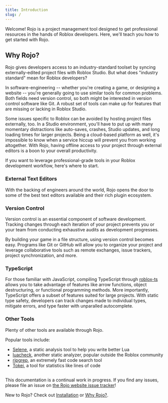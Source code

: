 ```yaml
---
title: Introduction
slug: /
---
```


Welcome! Rojo is a project management tool designed to get professional resources in the hands of Roblox developers. Here, we'll teach you how to get started with Rojo.

## Why Rojo?

Rojo gives developers access to an industry-standard toolset by syncing externally-edited project files with Roblox Studio. But what does "industry standard" mean for Roblox developers?

In software-engineering -- whether you're creating a game, or designing a website -- you're generally going to use similar tools for common problems. Both fields need version control, so both might be interested in version control software like Git. A robust set of tools can make up for features that are missing or lacking in Roblox Studio.

Some issues specific to Roblox can be avoided by hosting project files externally, too. In a Studio environment, you'll have to put up with many momentary distractions like auto-saves, crashes, Studio updates, and long loading times for larger projects. Being a cloud-based platform as well, it's impossible to know when a service hiccup will prevent you from working altogether. With Rojo, having offline access to your project through external editors is a boon to your overall productivity.

If you want to leverage professional-grade tools in your Roblox development workflow, here's where to start.

### External Text Editors

With the backing of engineers around the world, Rojo opens the door to some of the best text editors available and their rich plugin ecosystem.

### Version Control

Version control is an essential component of software development. Tracking changes through each iteration of your project prevents you or your team from conducting exhaustive audits as development progresses.

By building your game in a file structure, using version control becomes easy. Programs like Git or GitHub will allow you to organize your project and leverage collaborative tools such as remote exchanges, issue trackers, project synchronization, and more.

### TypeScript

For those familiar with JavaScript, compiling TypeScript through [roblox-ts](https://roblox-ts.github.io) allows you to take advantage of features like arrow functions, object destructuring, or functional programming methods. More importantly, TypeScript offers a subset of features suited for large projects. With static type safety, developers can track changes made to individual types, mitigate errors, and type faster with unparalled autocomplete.

### Other Tools

Plenty of other tools are available through Rojo.

Popular tools include:

- [Selene](https://github.com/Kampfkarren/selene), a static analysis tool to help you write better Lua
- [luacheck](https://github.com/mpeterv/luacheck), another static analyzer, popular outside the Roblox community
- [ripgrep](https://github.com/BurntSushi/ripgrep), an extremely fast code search tool
- [Tokei](https://github.com/XAMPPRocky/tokei), a tool for statistics like lines of code

##

This documentation is a continual work in progress. If you find any issues, please file an issue on [the Rojo website issue tracker](https://github.com/rojo-rbx/rojo.space/issues)!

New to Rojo? Check out [Installation](installation.md) or [Why Rojo?](why-rojo.md).
